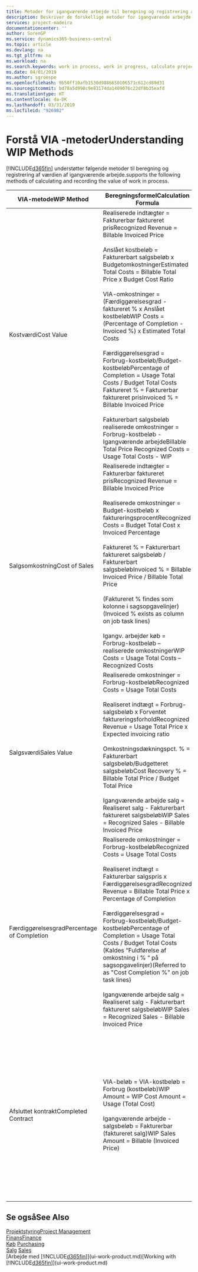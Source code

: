 ```yaml
---
title: Metoder for igangværende arbejde til beregning og registrering af sagsstatus | Microsoft Docs
description: Beskriver de forskellige metoder for igangværende arbejde, du kan bruge til at bogføre, overvåge og beregne finansielle oplysninger for igangværende arbejdssager.
services: project-madeira
documentationcenter: ''
author: SorenGP
ms.service: dynamics365-business-central
ms.topic: article
ms.devlang: na
ms.tgt_pltfrm: na
ms.workload: na
ms.search.keywords: work in process, work in progress, calculate project WIP
ms.date: 04/01/2019
ms.author: sgroespe
ms.openlocfilehash: 9b50ff10afb1530d9886650106571c612cd89d31
ms.sourcegitcommit: bd78a5d990c9e83174da1409076c22df8b35eafd
ms.translationtype: HT
ms.contentlocale: da-DK
ms.lasthandoff: 03/31/2019
ms.locfileid: "926982"
---
```

# <a name="understanding-wip-methods"></a><span data-ttu-id="5c5a0-103">Forstå VIA -metoder</span><span class="sxs-lookup"><span data-stu-id="5c5a0-103">Understanding WIP Methods</span></span>
[!INCLUDE[d365fin](includes/d365fin_md.md)] <span data-ttu-id="5c5a0-104">understøtter følgende metoder til beregning og registrering af værdien af igangværende arbejde.</span><span class="sxs-lookup"><span data-stu-id="5c5a0-104">supports the following methods of calculating and recording the value of work in process.</span></span>

| <span data-ttu-id="5c5a0-105">VIA-metode</span><span class="sxs-lookup"><span data-stu-id="5c5a0-105">WIP Method</span></span> | <span data-ttu-id="5c5a0-106">Beregningsformel</span><span class="sxs-lookup"><span data-stu-id="5c5a0-106">Calculation Formula</span></span> | <span data-ttu-id="5c5a0-107">Beregningsbeskrivelse</span><span class="sxs-lookup"><span data-stu-id="5c5a0-107">Calculation Description</span></span> |
| --- | --- | --- |
| <span data-ttu-id="5c5a0-108">Kostværdi</span><span class="sxs-lookup"><span data-stu-id="5c5a0-108">Cost Value</span></span> |<span data-ttu-id="5c5a0-109">Realiserede indtægter = Fakturerbar faktureret pris</span><span class="sxs-lookup"><span data-stu-id="5c5a0-109">Recognized Revenue = Billable Invoiced Price</span></span><br /><br /> <span data-ttu-id="5c5a0-110">Anslået kostbeløb = Fakturerbart salgsbeløb x Budgetomkostninger</span><span class="sxs-lookup"><span data-stu-id="5c5a0-110">Estimated Total Costs = Billable Total Price x Budget Cost Ratio</span></span><br /><br /> <span data-ttu-id="5c5a0-111">VIA-omkostninger = (Færdiggørelsesgrad -faktureret % x Anslået kostbeløb</span><span class="sxs-lookup"><span data-stu-id="5c5a0-111">WIP Costs = (Percentage of Completion - Invoiced %) x Estimated Total Costs</span></span><br /><br /> <span data-ttu-id="5c5a0-112">Færdiggørelsesgrad = Forbrug-kostbeløb/Budget-kostbeløb</span><span class="sxs-lookup"><span data-stu-id="5c5a0-112">Percentage of Completion = Usage Total Costs / Budget Total Costs</span></span><br /> <span data-ttu-id="5c5a0-113">Faktureret % = Fakturerbar faktureret pris</span><span class="sxs-lookup"><span data-stu-id="5c5a0-113">Invoiced % = Billable Invoiced Price</span></span><br /><br /> <span data-ttu-id="5c5a0-114">Fakturerbart salgsbeløb realiserede omkostninger = Forbrug-kostbeløb - Igangværende arbejde</span><span class="sxs-lookup"><span data-stu-id="5c5a0-114">Billable Total Price Recognized Costs = Usage Total Costs - WIP</span></span> |<span data-ttu-id="5c5a0-115">I beregninger af kostværdi startes der med at beregne værdien af det, der er leveret, idet der tages en del af det anslåede kostbeløb baseret på færdiggørelsesgrad.</span><span class="sxs-lookup"><span data-stu-id="5c5a0-115">Cost value calculations start by calculating the value of what has been provided by taking a proportion of the estimated total costs based on percentage of completion.</span></span> <span data-ttu-id="5c5a0-116">Fakturerede kostbeløb fratrækkes, ved at der tages en del af det anslåede kostbeløb baseret på faktureringsprocenten.</span><span class="sxs-lookup"><span data-stu-id="5c5a0-116">Invoiced costs are subtracted by taking a proportion of the estimated total costs based on the invoiced percentage.</span></span><br /><br /> <span data-ttu-id="5c5a0-117">Denne beregning kræver, at fakturerbart salgsbeløb, budget-salgsbeløb og budget-kostbeløb angives korrekt for hele sagen.</span><span class="sxs-lookup"><span data-stu-id="5c5a0-117">This calculation requires that the billable total price, budget total price, and budget total costs be correctly entered for the whole job.</span></span> |
| <span data-ttu-id="5c5a0-118">Salgsomkostning</span><span class="sxs-lookup"><span data-stu-id="5c5a0-118">Cost of Sales</span></span> |<span data-ttu-id="5c5a0-119">Realiserede indtægter = Fakturerbar faktureret pris</span><span class="sxs-lookup"><span data-stu-id="5c5a0-119">Recognized Revenue = Billable Invoiced Price</span></span><br /><br /> <span data-ttu-id="5c5a0-120">Realiserede omkostninger = Budget-kostbeløb x faktureringsprocent</span><span class="sxs-lookup"><span data-stu-id="5c5a0-120">Recognized Costs = Budget Total Cost x Invoiced Percentage</span></span><br /><br /> <span data-ttu-id="5c5a0-121">Faktureret % = Fakturerbart faktureret salgsbeløb / Fakturerbart salgsbeløb</span><span class="sxs-lookup"><span data-stu-id="5c5a0-121">Invoiced % = Billable Invoiced Price / Billable Total Price</span></span><br /><br /> <span data-ttu-id="5c5a0-122">(Faktureret % findes som kolonne i sagsopgavelinjer)</span><span class="sxs-lookup"><span data-stu-id="5c5a0-122">(Invoiced % exists as column on job task lines)</span></span><br /><br /> <span data-ttu-id="5c5a0-123">Igangv. arbejder køb = Forbrug-kostbeløb – realiserede omkostninger</span><span class="sxs-lookup"><span data-stu-id="5c5a0-123">WIP Costs = Usage Total Costs – Recognized Costs</span></span> |<span data-ttu-id="5c5a0-124">Beregninger af salgsomkostninger starter med beregning af realiserede omkostninger.</span><span class="sxs-lookup"><span data-stu-id="5c5a0-124">Cost of sales calculations begin by calculating the recognized costs.</span></span> <span data-ttu-id="5c5a0-125">Omkostninger realiseres proportionalt baseret på budgetteret kostbeløb.</span><span class="sxs-lookup"><span data-stu-id="5c5a0-125">Costs are recognized proportionally based on budget total costs.</span></span><br /><br /> <span data-ttu-id="5c5a0-126">Denne beregning kræver, at det fakturerbare salgsbeløb og det budgetterede kostbeløb angives korrekt for hele sagen.</span><span class="sxs-lookup"><span data-stu-id="5c5a0-126">This calculation requires that the billable total price and budget total costs be correctly entered for the whole job.</span></span> |
| <span data-ttu-id="5c5a0-127">Salgsværdi</span><span class="sxs-lookup"><span data-stu-id="5c5a0-127">Sales Value</span></span> |<span data-ttu-id="5c5a0-128">Realiserede omkostninger = Forbrug-kostbeløb</span><span class="sxs-lookup"><span data-stu-id="5c5a0-128">Recognized Costs = Usage Total Costs</span></span><br /><br /> <span data-ttu-id="5c5a0-129">Realiseret indtægt = Forbrug-salgsbeløb x Forventet faktureringsforhold</span><span class="sxs-lookup"><span data-stu-id="5c5a0-129">Recognized Revenue = Usage Total Price x Expected invoicing ratio</span></span><br /><br /> <span data-ttu-id="5c5a0-130">Omkostningsdækningspct. % = Fakturerbart salgsbeløb/Budgetteret salgsbeløb</span><span class="sxs-lookup"><span data-stu-id="5c5a0-130">Cost Recovery % = Billable Total Price / Budget Total Price</span></span><br /><br /> <span data-ttu-id="5c5a0-131">Igangværende arbejde salg = Realiseret salg - Fakturerbart faktureret salgsbeløb</span><span class="sxs-lookup"><span data-stu-id="5c5a0-131">WIP Sales = Recognized Sales - Billable Invoiced Price</span></span> |<span data-ttu-id="5c5a0-132">I beregninger af salgsværdi realiseres indtægter proportionalt baseret på Forbrug-kostbeløb og det forventede omkostningsdækningsforhold.</span><span class="sxs-lookup"><span data-stu-id="5c5a0-132">Sales value calculations recognize revenue proportionally based on usage total costs and the expected cost recovery ratio.</span></span><br /><br /> <span data-ttu-id="5c5a0-133">Denne beregning kræver, at det fakturerbare salgsbeløb og det budgetterede salgsbeløb angives korrekt for hele sagen.</span><span class="sxs-lookup"><span data-stu-id="5c5a0-133">This calculation requires that the billable total price and budget total price be correctly entered for the whole job.</span></span> |
| <span data-ttu-id="5c5a0-134">Færdiggørelsesgrad</span><span class="sxs-lookup"><span data-stu-id="5c5a0-134">Percentage of Completion</span></span> |<span data-ttu-id="5c5a0-135">Realiserede omkostninger = Forbrug-kostbeløb</span><span class="sxs-lookup"><span data-stu-id="5c5a0-135">Recognized Costs = Usage Total Costs</span></span><br /><br /> <span data-ttu-id="5c5a0-136">Realiseret indtægt = Fakturerbar salgspris x Færdiggørelsesgrad</span><span class="sxs-lookup"><span data-stu-id="5c5a0-136">Recognized Revenue = Billable Total Price x Percentage of Completion</span></span><br /><br /> <span data-ttu-id="5c5a0-137">Færdiggørelsesgrad = Forbrug-kostbeløb/Budget-kostbeløb</span><span class="sxs-lookup"><span data-stu-id="5c5a0-137">Percentage of Completion = Usage Total Costs / Budget Total Costs</span></span><br /> <span data-ttu-id="5c5a0-138">(Kaldes “Fuldførelse af omkostning i % “ på sagsopgavelinjer)</span><span class="sxs-lookup"><span data-stu-id="5c5a0-138">(Referred to as "Cost Completion %" on job task lines)</span></span><br /><br /> <span data-ttu-id="5c5a0-139">Igangværende arbejde salg = Realiseret salg - Fakturerbart faktureret salgsbeløb</span><span class="sxs-lookup"><span data-stu-id="5c5a0-139">WIP Sales = Recognized Sales - Billable Invoiced Price</span></span> |<span data-ttu-id="5c5a0-140">I beregninger af færdiggørelsesgrad realiseres indtægt proportionalt baseret på færdiggørelsesgraden, dvs. Forbrug-kostbeløb over for Budgetomkostninger.</span><span class="sxs-lookup"><span data-stu-id="5c5a0-140">Percentage of completion calculations recognize revenue proportionally based on the percentage of completion, that is, usage total costs vs. budget costs.</span></span><br /><br /> <span data-ttu-id="5c5a0-141">Denne beregning kræver, at det fakturerbare salgsbeløb og det budgetterede kostbeløb angives korrekt for hele sagen.</span><span class="sxs-lookup"><span data-stu-id="5c5a0-141">This calculation requires that the billable total price and budget total costs be correctly entered for the whole job.</span></span> |
| <span data-ttu-id="5c5a0-142">Afsluttet kontrakt</span><span class="sxs-lookup"><span data-stu-id="5c5a0-142">Completed Contract</span></span> |<span data-ttu-id="5c5a0-143">VIA-beløb = VIA-kostbeløb = Forbrug (kostbeløb)</span><span class="sxs-lookup"><span data-stu-id="5c5a0-143">WIP Amount = WIP Cost Amount = Usage (Total Cost)</span></span><br /><br /> <span data-ttu-id="5c5a0-144">Igangværende arbejde - salgsbeløb = Fakturerbar (faktureret salg)</span><span class="sxs-lookup"><span data-stu-id="5c5a0-144">WIP Sales Amount = Billable (Invoiced Price)</span></span> |<span data-ttu-id="5c5a0-145">Afsluttet kontrakt realiserer ikke indtægter og omkostninger, før sagen er afsluttet.</span><span class="sxs-lookup"><span data-stu-id="5c5a0-145">Completed contract does not recognize revenue and costs until the job is complete.</span></span> <span data-ttu-id="5c5a0-146">Du kan vælge denne metode, hvis der er stor tvivl omkring de anslåede kostbeløb og sagens omsætning.</span><span class="sxs-lookup"><span data-stu-id="5c5a0-146">You may want to do this when there is high uncertainty around the estimates of costs and revenue for the job.</span></span><br /><br /> <span data-ttu-id="5c5a0-147">Alt forbrug bogføres til kontoen til VIA-omkostninger (aktiv), og alt faktureret salg bogføres til kontoen til faktureret VIA-salg (kreditorkonto), indtil sagen er afsluttet.</span><span class="sxs-lookup"><span data-stu-id="5c5a0-147">All usage is posted to the WIP Costs account (asset) and all invoiced sales are posted to the WIP Invoiced Sales account (liability) until the job is complete.</span></span> |

## <a name="see-also"></a><span data-ttu-id="5c5a0-148">Se også</span><span class="sxs-lookup"><span data-stu-id="5c5a0-148">See Also</span></span>
[<span data-ttu-id="5c5a0-149">Projektstyring</span><span class="sxs-lookup"><span data-stu-id="5c5a0-149">Project Management</span></span>](projects-manage-projects.md)  
[<span data-ttu-id="5c5a0-150">Finans</span><span class="sxs-lookup"><span data-stu-id="5c5a0-150">Finance</span></span>](finance.md)  
<span data-ttu-id="5c5a0-151">[Køb](purchasing-manage-purchasing.md)       </span><span class="sxs-lookup"><span data-stu-id="5c5a0-151">[Purchasing](purchasing-manage-purchasing.md)       </span></span>  
<span data-ttu-id="5c5a0-152">[Salg](sales-manage-sales.md)    </span><span class="sxs-lookup"><span data-stu-id="5c5a0-152">[Sales](sales-manage-sales.md)    </span></span>  
<span data-ttu-id="5c5a0-153">[Arbejde med [!INCLUDE[d365fin](includes/d365fin_md.md)]](ui-work-product.md)</span><span class="sxs-lookup"><span data-stu-id="5c5a0-153">[Working with [!INCLUDE[d365fin](includes/d365fin_md.md)]](ui-work-product.md)</span></span>  
